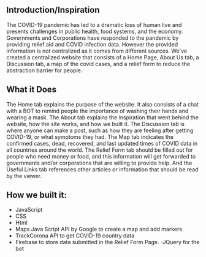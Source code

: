 ## Introduction/Inspiration
The COVID-19 pandemic has led to a dramatic loss of human live and presents challenges in public health, food systems, and the economy. Governments and Corporations have responded to the pandemic by providing relief aid and COVID infection data. However the provided information is not centralized as it comes from different sources. We've created a centralized website that consists of a Home Page, About Us tab, a Discussion tab, a map of the covid cases, and a relief form to reduce the abstraction barrier for people.

## What it Does
The Home tab explains the purpose of the website. It also consists of a chat with a BOT to remind people the importance of washing their hands and wearing a mask. The About tab explains the inspiration that went behind the website, how the site works, and how we built it. The Discussion tab is where anyone can make a post, such as how they are feeling after getting COVID-19, or what symptoms they had. The Map tab indicates the confirmed cases, dead, recovered, and last updated times of COVID data in all countries around the world. The Relief Form tab should be filled out for people who need money or food, and this information will get forwarded to governments and/or corporations that are willing to provide help. And the Useful Links tab references other articles or information that should be read by the viewer.

## How we built it:
- JavaScript
- CSS
- Html
- Maps Java Script API by Google to create a map and add markers
- TrackCorona API to get COVID-19 country data
- Firebase to store data submitted in the Relief Form Page. 
-JQuery for the bot




